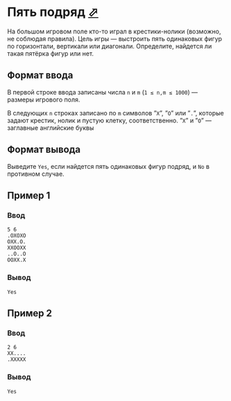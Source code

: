# Пять подряд [⬀](https://contest.yandex.ru/contest/80939/problems/G/)

На большом игровом поле кто-то играл в крестики-нолики (возможно, не соблюдая 
правила). Цель игры — выстроить пять одинаковых фигур по горизонтали, вертикали 
или диагонали. Определите, найдется ли такая пятёрка фигур или нет.

## Формат ввода

В первой строке ввода записаны числа `n` и `m` (`1 ≤ n,m ≤ 1000`) — размеры 
игрового поля.

В следующих `n` строках записано по `m` символов ”`X`”, ”`O`” или ”`.`”, которые 
задают крестик, нолик и пустую клетку, соответственно. ”`X`” и ”`O`” — заглавные
английские буквы

## Формат вывода
Выведите `Yes`, если найдется пять одинаковых фигур подряд, и `No` в противном случае.

## Пример 1
### Ввод
```
5 6
.OXOXO
OXX.O.
XXOOXX
..O..O
OOXX.X
```

### Вывод
```
Yes
```

## Пример 2
### Ввод
```
2 6
XX....
.XXXXX
```

### Вывод
```
Yes
```
